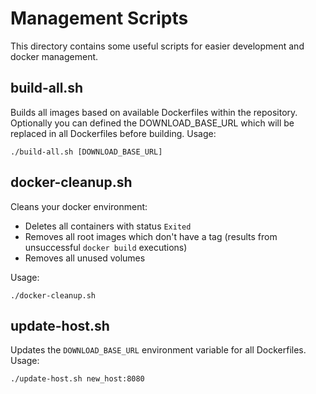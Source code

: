 # Management Scripts

This directory contains some useful scripts for easier development and docker management.

## build-all.sh

Builds all images based on available Dockerfiles within the repository. Optionally you can defined the DOWNLOAD_BASE_URL which will be replaced in all Dockerfiles before building. Usage:

```
./build-all.sh [DOWNLOAD_BASE_URL]
```

## docker-cleanup.sh

Cleans your docker environment:

* Deletes all containers with status `Exited`
* Removes all root images which don't have a tag (results from unsuccessful `docker build` executions)
* Removes all unused volumes

Usage:

```
./docker-cleanup.sh
```

## update-host.sh

Updates the `DOWNLOAD_BASE_URL` environment variable for all Dockerfiles. Usage:

```
./update-host.sh new_host:8080
```
